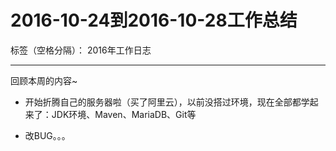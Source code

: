 ﻿# 2016-10-24到2016-10-28工作总结

标签（空格分隔）： 2016年工作日志

---

回顾本周的内容~

 - 开始折腾自己的服务器啦（买了阿里云），以前没搭过环境，现在全部都学起来了：JDK环境、Maven、MariaDB、Git等

 - 改BUG。。。
 



